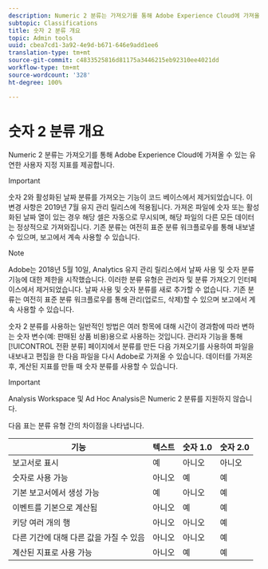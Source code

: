 ```yaml
---
description: Numeric 2 분류는 가져오기를 통해 Adobe Experience Cloud에 가져올 수 있는 유연한 사용자 지정 지표를 제공합니다.
subtopic: Classifications
title: 숫자 2 분류 개요
topic: Admin tools
uuid: cbea7cd1-3a92-4e9d-b671-646e9add1ee6
translation-type: tm+mt
source-git-commit: c4833525816d81175a3446215eb92310ee4021dd
workflow-type: tm+mt
source-wordcount: '328'
ht-degree: 100%

---
```



# 숫자 2 분류 개요

Numeric 2 분류는 가져오기를 통해 Adobe Experience Cloud에 가져올 수 있는 유연한 사용자 지정 지표를 제공합니다.

>[!IMPORTANT]
>
>숫자 2와 활성화된 날짜 분류를 가져오는 기능이 코드 베이스에서 제거되었습니다. 이 변경 사항은 2019년 7월 유지 관리 릴리스에 적용됩니다. 가져온 파일에 숫자 또는 활성화된 날짜 열이 있는 경우 해당 셀은 자동으로 무시되며, 해당 파일의 다른 모든 데이터는 정상적으로 가져와집니다. 기존 분류는 여전히 표준 분류 워크플로우를 통해 내보낼 수 있으며, 보고에서 계속 사용할 수 있습니다.

>[!NOTE]
>
>Adobe는 2018년 5월 10일, Analytics 유지 관리 릴리스에서 날짜 사용 및 숫자 분류 기능에 대한 제한을 시작했습니다. 이러한 분류 유형은 관리자 및 분류 가져오기 인터페이스에서 제거되었습니다. 날짜 사용 및 숫자 분류를 새로 추가할 수 없습니다. 기존 분류는 여전히 표준 분류 워크플로우를 통해 관리(업로드, 삭제)할 수 있으며 보고에서 계속 사용할 수 있습니다.

숫자 2 분류를 사용하는 일반적인 방법은 여러 항목에 대해 시간이 경과함에 따라 변하는 숫자 변수(예: 판매된 상품 비용)용으로 사용하는 것입니다. 관리자 기능을 통해 [!UICONTROL 전환 분류] 페이지에서 분류를 만든 다음 가져오기를 사용하여 파일을 내보내고 편집을 한 다음 파일을 다시 Adobe로 가져올 수 있습니다. 데이터를 가져온 후, 계산된 지표를 만들 때 숫자 분류를 사용할 수 있습니다.

>[!IMPORTANT]
>
>Analysis Workspace 및 Ad Hoc Analysis은 Numeric 2 분류를 지원하지 않습니다.

다음 표는 분류 유형 간의 차이점을 나타냅니다.

| 기능 | 텍스트 | 숫자 1.0 | 숫자 2.0 |
|---|---|---|---|
| 보고서로 표시 | 예 | 아니오 | 아니오 |
| 숫자로 사용 가능 | 아니오 | 예 | 예 |
| 기본 보고서에서 생성 가능 | 예 | 아니오 | 예 |
| 이벤트를 기본으로 계산됨 | 아니오 | 예 | 예 |
| 키당 여러 개의 행 | 아니오 | 아니오 | 예 |
| 다른 기간에 대해 다른 값을 가질 수 있음 | 아니오 | 아니오 | 예 |
| 계산된 지표로 사용 가능 | 아니오 | 예 | 예 |

